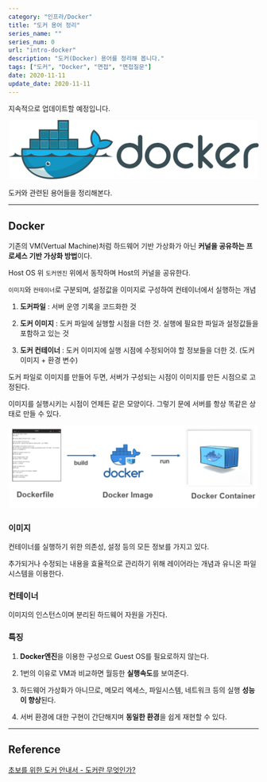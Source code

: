 ```yaml
---
category: "인프라/Docker"
title: "도커 용어 정리"
series_name: ""
series_num: 0
url: "intro-docker"
description: "도커(Docker) 용어를 정리해 봅니다."
tags: ["도커", "Docker", "면접", "면접질문"]
date: 2020-11-11
update_date: 2020-11-11
---
```


<span class="callout">지속적으로 업데이트할 예정입니다.</span>

![](../../../static/img/logo/docker.png)

도커와 관련된 용어들을 정리해본다.

***

## Docker

기존의 VM(Vertual Machine)처럼 하드웨어 기반 가상화가 아닌 **커널을 공유하는 프로세스 기반 가상화 방법**이다.

Host OS 위 `도커엔진` 위에서 동작하며 Host의 커널을 공유한다.

`이미지`와 `컨테이너`로 구분되며, 설정값을 이미지로 구성하여 컨테이너에서 실행하는 개념

1. **도커파일** : 서버 운영 기록을 코드화한 것

2. **도커 이미지** : 도커 파일에 실행할 시점을 더한 것. 실행에 필요한 파일과 설정값들을 포함하고 있는 것

3. **도커 컨테이너** : 도커 이미지에 실행 시점에 수정되어야 할 정보들을 더한 것. (도커이미지 + 환경 변수)

도커 파일로 이미지를 만들어 두면, 서버가 구성되는 시점이 이미지를 만든 시점으로 고정된다.
 
이미지를 실행시키는 시점이 언제든 같은 모양이다. 그렇기 문에 서버를 항상 똑같은 상태로 만들 수 있다.

![](./img/docker-flow.png)

### 이미지

컨테이너를 실행하기 위한 의존성, 설정 등의 모든 정보를 가지고 있다.

추가되거나 수정되는 내용을 효율적으로 관리하기 위해 레이어라는 개념과 유니온 파일 시스템을 이용한다.

### 컨테이너

이미지의 인스턴스이며 분리된 하드웨어 자원을 가진다.

### 특징

1. **Docker엔진**을 이용한 구성으로 Guest OS를 필요로하지 않는다.

2. 1번의 이유로 VM과 비교하면 월등한 **실행속도**를 보여준다.

3. 하드웨어 가상화가 아니므로, 메모리 엑세스, 파일시스템, 네트워크 등의 실행 **성능이 향상**된다.

4. 서버 환경에 대한 구현이 간단해지며 **동일한 환경**을 쉽게 재현할 수 있다.

*** 

## Reference

<span class="reference">

[초보를 위한 도커 안내서 - 도커란 무엇인가?](https://subicura.com/2017/01/19/docker-guide-for-beginners-1.html)

</span>
